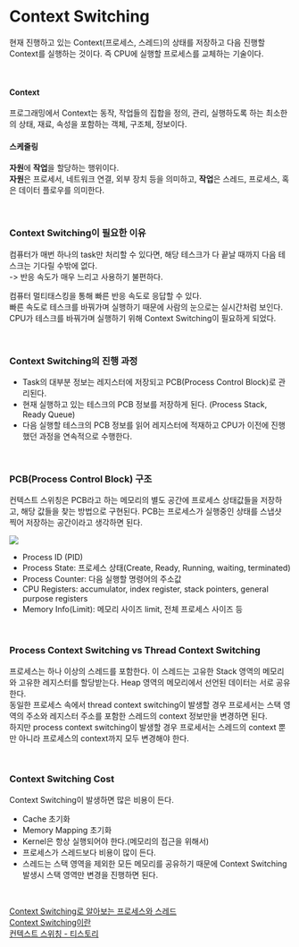 # Context Switching

현재 진행하고 있는 Context(프로세스, 스레드)의 상태를 저장하고 다음 진행할 Context를 실행하는 것이다. 즉 CPU에 실행할 프로세스를 교체하는 기술이다.  

<br>

#### Context
프로그래밍에서 Context는 동작, 작업들의 집합을 정의, 관리, 실행하도록 하는 최소한의 상태, 재료, 속성을 포함하는 객체, 구조체, 정보이다.  

#### 스케줄링
**자원**에 **작업**을 할당하는 행위이다.  
**자원**은 프로세서, 네트워크 연결, 외부 장치 등을 의미하고, **작업**은 스레드, 프로세스, 혹은 데이터 플로우를 의미한다.

<br>

### Context Switching이 필요한 이유
컴퓨터가 매번 하나의 task만 처리할 수 있다면, 해당 테스크가 다 끝날 때까지 다음 테스크는 기다릴 수밖에 없다.   
-> 반응 속도가 매우 느리고 사용하기 불편하다.

컴퓨터 멀티태스킹을 통해 빠른 반응 속도로 응답할 수 있다.  
빠른 속도로 테스크를 바꿔가며 실행하기 때문에 사람의 눈으로는 실시간처럼 보인다.  
CPU가 테스크를 바꿔가며 실행하기 위해 Context Switching이 필요하게 되었다.

<br>

### Context Switching의 진행 과정
- Task의 대부분 정보는 레지스터에 저장되고 PCB(Process Control Block)로 관리된다.
- 현재 실행하고 있는 테스크의 PCB 정보를 저장하게 된다. (Process Stack, Ready Queue)
- 다음 실행할 테스크의 PCB 정보를 읽어 레지스터에 적재하고 CPU가 이전에 진행했던 과정을 연속적으로 수행한다.

<br>

### PCB(Process Control Block) 구조
컨텍스트 스위칭은 PCB라고 하는 메모리의 별도 공간에 프로세스 상태값들을 저장하고, 해당 값들을 찾는 방법으로 구현된다. PCB는 프로세스가 실행중인 상태를 스냅샷 찍어 저장하는 공간이라고 생각하면 된다.

![](https://velog.velcdn.com/images/jimeaning/post/8f5f7c47-726a-40dc-861d-9f4279c0eeb3/image.png) 

- Process ID (PID)
- Process State: 프로세스 상태(Create, Ready, Running, waiting, terminated)
- Process Counter: 다음 실행할 명령어의 주소값
- CPU Registers: accumulator, index register, stack pointers, general purpose registers
- Memory Info(Limit): 메모리 사이즈 limit, 전체 프로세스 사이즈 등

<br>


### Process Context Switching vs Thread Context Switching
프로세스는 하나 이상의 스레드를 포함한다. 이 스레드는 고유한 Stack 영역의 메모리와 고유한 레지스터를 할당받는다. Heap 영역의 메모리에서 선언된 데이터는 서로 공유한다.  
동일한 프로세스 속에서 thread context switching이 발생할 경우 프로세서는 스택 영역의 주소와 레지스터 주소를 포함한 스레드의 context 정보만을 변경하면 된다.  
하지만 process context switching이 발생할 경우 프로세서는 스레드의 context 뿐만 아니라 프로세스의 context까지 모두 변경해야 한다.  

<br>

### Context Switching Cost
Context Switching이 발생하면 많은 비용이 든다.
- Cache 초기화
- Memory Mapping 초기화
- Kernel은 항상 실행되어야 한다.(메모리의 접근을 위해서)
- 프로세스가 스레드보다 비용이 많이 든다.
- 스레드는 스택 영역을 제외한 모든 메모리를 공유하기 때문에 Context Switching 발생시 스택 영역만 변경을 진행하면 된다.

<br>


[Context Switching로 알아보는 프로세스와 스레드](https://velog.io/@curiosity806/Context-Switching%EC%9C%BC%EB%A1%9C-%EC%95%8C%EC%95%84%EB%B3%B4%EB%8A%94-process%EC%99%80-thread)  
[Context Switching이란](https://nesoy.github.io/articles/2018-11/Context-Switching)  
[컨텍스트 스위칭 - 티스토리](https://hyunie-y.tistory.com/31)